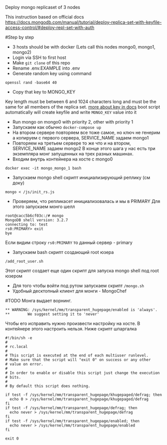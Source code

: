 Deploy mongo replicaset of 3 nodes

This instruction based on official docs
https://docs.mongodb.com/manual/tutorial/deploy-replica-set-with-keyfile-access-control/#deploy-repl-set-with-auth

#Step by step
* 3 hosts should be with docker (Lets call this nodes mongo0, mongo1, mongo2)
* Login via SSH to first host
* Make `git clone` of this repo
* Rename .env.EXAMPLE into .env
* Generate random key using command
```
openssl rand -base64 40
```
* Copy that key to MONGO_KEY

Key length must be between 6 and 1024 characters long and must be the same for all members of the replica set.
[more about key in docs](https://docs.mongodb.com/v3.6/tutorial/enforce-keyfile-access-control-in-existing-replica-set/#create-a-keyfile)
boot script automatically will create keyfile and write `MONGO_KEY` value into it 

* Run mongo on mongo0 with priority 2, other with priority 1
* Запускаем как обычно `docker-compose up`
* На втором сервере повторяем все тоже самое, но ключ не генерим а копируем с первого сервера, SERVICE_NAME задаем mongo1 
* Повторяем на третьем сервере то же что и на втором, SERVICE_NAME задаем mongo2
В конце этого шага у нас есть три экземпляра монг запущенных на трех разных машинах.
* Входим внутрь контейнера на хосте с mongo0
```
docker exec -it mongo_mongo_1 bash
```
* Запускаем mongo shell скрипт инициализирующий реплику (см доку)
```
mongo < /js/init_rs.js
```
* Проверяем, что репликасет инициализовалась и мы в PRIMARY
Для этого запускаем монго шелл
```
root@cacc5b6cf03c:/# mongo
MongoDB shell version: 3.2.7
connecting to: test
rs0:PRIMARY> exit
bye
```
Если видим строку `rs0:PRIMARY` то данный сервер -  primary
* Запускаем bash скрипт создающий root юзера
```
/add_root_user.sh
```
Этот скрипт создает еще один скрипт для запуска mongo shell под root юзером 
* Для того чтобы войти под рутом запускаем скрипт `/mongo.sh`
* Удобный десктопный клиент для монги - MongoChef


#TODO
Монга выдает ворнинг. 
```
** WARNING: /sys/kernel/mm/transparent_hugepage/enabled is 'always'.
**        We suggest setting it to 'never'
```

Чтобы его исправить нужно произвести настройку на хосте. В контейнере этого настроить нельзя.
Ниже скрипт шпаргалка
```
#!/bin/sh -e
#
# rc.local
#
# This script is executed at the end of each multiuser runlevel.
# Make sure that the script will "exit 0" on success or any other
# value on error.
#
# In order to enable or disable this script just change the execution
# bits.
#
# By default this script does nothing.

if test -f /sys/kernel/mm/transparent_hugepage/khugepaged/defrag; then
  echo 0 > /sys/kernel/mm/transparent_hugepage/khugepaged/defrag
fi
if test -f /sys/kernel/mm/transparent_hugepage/defrag; then
  echo never > /sys/kernel/mm/transparent_hugepage/defrag
fi
if test -f /sys/kernel/mm/transparent_hugepage/enabled; then
  echo never > /sys/kernel/mm/transparent_hugepage/enabled
fi

exit 0
```
